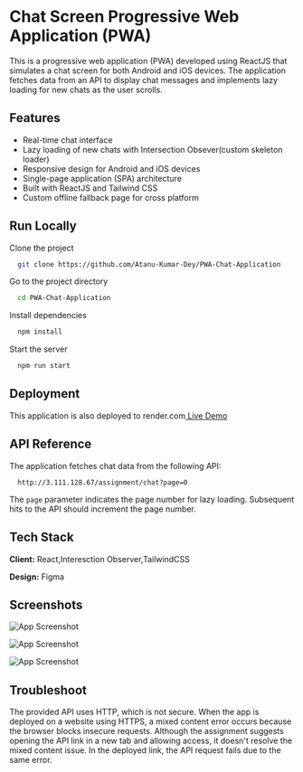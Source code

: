 
# Chat Screen Progressive Web Application (PWA)

This is a progressive web application (PWA) developed using ReactJS that simulates a chat screen for both Android and iOS devices. The application fetches data from an API to display chat messages and implements lazy loading for new chats as the user scrolls.


## Features

- Real-time chat interface
- Lazy loading of new chats with Intersection Obsever(custom skeleton loader)
- Responsive design for Android and iOS devices
- Single-page application (SPA) architecture
- Built with ReactJS and Tailwind CSS
- Custom offline fallback page for cross platform



## Run Locally

Clone the project

```sh
  git clone https://github.com/Atanu-Kumar-Dey/PWA-Chat-Application
```

Go to the project directory

```sh
  cd PWA-Chat-Application
```

Install dependencies

```sh
  npm install
```

Start the server

```sh
  npm run start
```


## Deployment

This application is also deployed to render.com[&nbsp;Live Demo](https://pwa-chat-application.onrender.com)


## API Reference

The application fetches chat data from the following API:

```http
  http://3.111.128.67/assignment/chat?page=0

```
  The `page` parameter indicates the page number for lazy loading. Subsequent hits to the API should increment the page number.


## Tech Stack

**Client:** React,Interesction Observer,TailwindCSS

**Design:** Figma


## Screenshots

![App Screenshot](https://via.placeholder.com/468x300?text=App+Screenshot+Here)


![App Screenshot](https://via.placeholder.com/468x300?text=App+Screenshot+Here)

![App Screenshot](https://via.placeholder.com/468x300?text=App+Screenshot+Here)

## Troubleshoot 

The provided API uses HTTP, which is not secure. When the app is deployed on a website using HTTPS, a mixed content error occurs because the browser blocks insecure requests. Although the assignment suggests opening the API link in a new tab and allowing access, it doesn't resolve the mixed content issue. In the deployed link, the API request fails due to the same error.
